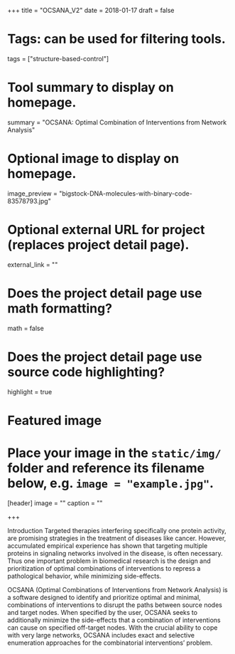 +++
title = "OCSANA_V2"
date = 2018-01-17
draft = false

# Tags: can be used for filtering tools.
tags = ["structure-based-control"]

# Tool summary to display on homepage.
summary = "OCSANA: Optimal Combination of Interventions from Network Analysis"


# Optional image to display on homepage.
image_preview = "bigstock-DNA-molecules-with-binary-code-83578793.jpg"

# Optional external URL for project (replaces project detail page).
external_link = ""


# Does the project detail page use math formatting?
math = false

# Does the project detail page use source code highlighting?
highlight = true

# Featured image
# Place your image in the `static/img/` folder and reference its filename below, e.g. `image = "example.jpg"`.
[header]
image = ""
caption = ""

+++

Introduction
Targeted therapies interfering specifically one protein activity, are promising strategies in the treatment of diseases like cancer. However, accumulated empirical experience has shown that targeting multiple proteins in signaling networks involved in the disease, is often necessary. Thus one important problem in biomedical research is the design and prioritization of optimal combinations of interventions to repress a pathological behavior, while minimizing side-effects.

OCSANA (Optimal Combinations of Interventions from Network Analysis) is a software designed to identify and prioritize optimal and minimal, combinations of interventions to disrupt the paths between source nodes and target nodes. When specified by the user, OCSANA seeks to additionally minimize the side-effects that a combination of interventions can cause on specified off-target nodes. With the crucial ability to cope with very large networks, OCSANA includes exact and selective enumeration approaches for the combinatorial interventions’ problem.